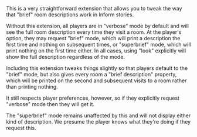 This is a very straightforward extension that allows you to tweak the way that "brief" room descriptions work in Inform stories.

Without this extension, all players are in "verbose" mode by default and will see the full room description every time they visit a room.  At the player's option, they may request "brief" mode, which will print a description the first time and nothing on subsequent times, or "superbrief" mode, which will print nothing on the first time either.  In all cases, using "look" explicitly will show the full description regardless of the mode.

Including this extension tweaks things slightly so that players default to the "brief" mode, but also gives every room a "brief description" property, which will be printed on the second and subsequent visits to a room rather than printing nothing.

It still respects player preferences, however, so if they explicitly request "verbose" mode then they will get it.

The "superbrief" mode remains unaffected by this and will not display either kind of description.  We presume the player knows what they're doing if they request this.

